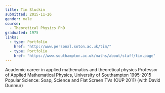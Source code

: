 ```yaml
---
title: Tim Sluckin
submitted: 2015-11-26
gender: male
course:
  - Theoretical Physics PhD
graduated: 1975
links:
  - type: Portfolio
    href: "http://www.personal.soton.ac.uk/tim/"
  - type: Portfolio
    href: "https://www.southampton.ac.uk/maths/about/staff/tim.page"
---
```


Academic career in applied mathematics and theoretical physics
Professor of Applied Mathematical Physics, University of Southampton 1995-2015
Popular Science: Soap, Science and Flat Screen TVs (OUP 2011) (with David Dunmur)









